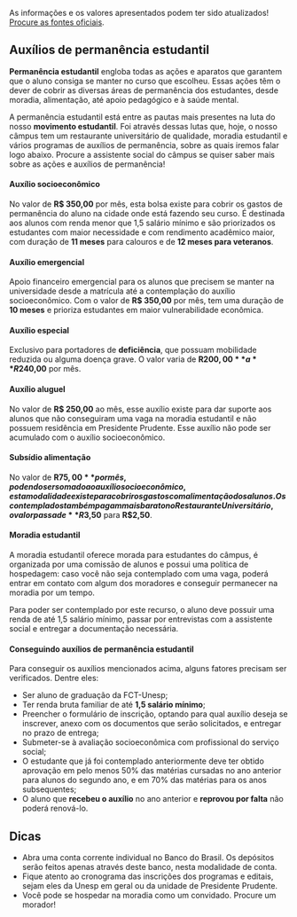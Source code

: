 As informações e os valores apresentados podem ter sido atualizados! [Procure as fontes oficiais](https://www.fct.unesp.br/#!/administracao/secao-tecnica-academica/bolsas-auxilios/auxilio-permanencia-estudantil/).
    
## Auxílios de permanência estudantil
**Permanência estudantil** engloba todas as ações e aparatos que garantem que o aluno consiga se manter no curso que escolheu.
Essas ações têm o dever de cobrir as diversas áreas de permanência dos estudantes,
desde moradia, alimentação, até apoio pedagógico e à saúde mental. 
    
A permanência estudantil está entre as pautas mais presentes na luta do nosso **movimento estudantil**.
Foi através dessas lutas que, hoje, o nosso câmpus tem um restaurante universitário de qualidade,
moradia estudantil e vários programas de auxílios de permanência, 
sobre as quais iremos falar logo abaixo.
Procure a assistente social do câmpus se quiser saber mais sobre as ações e auxílios de permanência!
    
#### Auxílio socioeconômico  
No valor de **R$ 350,00** por mês,
esta bolsa existe para cobrir os gastos de permanência do aluno na cidade onde está fazendo seu curso. 
É destinada aos alunos com renda menor que 1,5 salário mínimo e são priorizados os estudantes com maior necessidade e com rendimento acadêmico maior,
com duração de **11 meses** para calouros e de **12 meses para veteranos**.
    
#### Auxílio emergencial  
Apoio financeiro emergencial para os alunos que precisem se manter na universidade desde a matrícula até a contemplação do auxílio socioeconômico.
Com o valor de **R$ 350,00** por mês, tem uma duração de **10 meses** e prioriza estudantes em maior vulnerabilidade econômica.
    
#### Auxílio especial
Exclusivo para portadores de **deficiência**,
que possuam mobilidade reduzida ou alguma doença grave.
O valor varia de **R$200,00** a **R$240,00** por mês.
    
#### Auxílio aluguel
No valor de **R$ 250,00** ao mês, 
esse auxílio existe para dar suporte aos alunos que não conseguiram uma vaga na moradia estudantil e não possuem residência em Presidente Prudente.
Esse auxílio não pode ser acumulado com o auxílio socioeconômico.
    
#### Subsídio alimentação
No valor de **R$75,00** por mês, podendo ser somado ao auxílio socioeconômico,
esta modalidade existe para cobrir os gastos com alimentação dos alunos.
Os contemplados também pagam mais barato no Restaurante Universitário,
o valor passa de **R$3,50** para **R$2,50**.
    
#### Moradia estudantil
A moradia estudantil oferece morada para estudantes do câmpus,
é organizada por uma comissão de alunos e possui uma política de hospedagem:
caso você não seja contemplado com uma vaga,
poderá entrar em contato com algum dos moradores e conseguir permanecer na moradia por um tempo.

Para poder ser contemplado por este recurso, o aluno deve possuir uma renda de até 1,5 salário mínimo,
passar por entrevistas com a assistente social e entregar a documentação necessária.
    
#### Conseguindo auxílios de permanência estudantil
Para conseguir os auxílios mencionados acima, 
alguns fatores precisam ser verificados. Dentre eles: 
- Ser aluno de graduação da FCT-Unesp;
- Ter renda bruta familiar de até **1,5 salário mínimo**;
- Preencher o formulário de inscrição, optando para qual auxílio deseja se inscrever, 
anexo com os documentos que serão solicitados, e entregar no prazo de entrega;
- Submeter-se à avaliação socioeconômica com profissional do serviço social;
- O estudante que já foi contemplado anteriormente deve ter obtido aprovação em pelo menos 50% das matérias cursadas no ano anterior para alunos do segundo ano,
e em 70% das matérias para os anos subsequentes;
- O aluno que **recebeu o auxílio** no ano anterior e **reprovou por falta** não poderá renová-lo.
    
## Dicas  
- Abra uma conta corrente individual no Banco do Brasil. Os depósitos serão feitos apenas através deste banco, nesta modalidade de conta.  
- Fique atento ao cronograma das inscrições dos programas e editais, sejam eles da Unesp em geral ou da unidade de Presidente Prudente.  
- Você pode se hospedar na moradia como um convidado. Procure um morador!